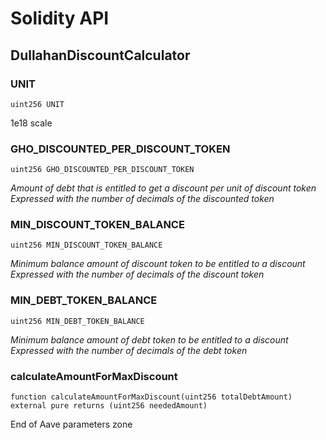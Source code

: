# Solidity API

## DullahanDiscountCalculator

### UNIT

```solidity
uint256 UNIT
```

1e18 scale

### GHO_DISCOUNTED_PER_DISCOUNT_TOKEN

```solidity
uint256 GHO_DISCOUNTED_PER_DISCOUNT_TOKEN
```

_Amount of debt that is entitled to get a discount per unit of discount token
Expressed with the number of decimals of the discounted token_

### MIN_DISCOUNT_TOKEN_BALANCE

```solidity
uint256 MIN_DISCOUNT_TOKEN_BALANCE
```

_Minimum balance amount of discount token to be entitled to a discount
Expressed with the number of decimals of the discount token_

### MIN_DEBT_TOKEN_BALANCE

```solidity
uint256 MIN_DEBT_TOKEN_BALANCE
```

_Minimum balance amount of debt token to be entitled to a discount
Expressed with the number of decimals of the debt token_

### calculateAmountForMaxDiscount

```solidity
function calculateAmountForMaxDiscount(uint256 totalDebtAmount) external pure returns (uint256 neededAmount)
```

End of Aave parameters zone

